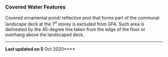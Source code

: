 ### Covered Water Features

Covered ornamental pond/ reflective pool that forms part of the communal
landscape deck at the 1<sup>st</sup> storey is excluded from GFA. Such
area is delineated by the 45-degree line taken from the edge of the
floor or overhang above the landscaped deck.

------------------------------------------------------------------------

**Last updated on 5** Oct 2020****
